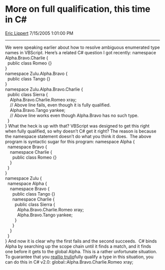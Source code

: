 # More on full qualification, this time in C\#

[Eric Lippert](https://social.msdn.microsoft.com/profile/Eric%20Lippert) 7/15/2005 1:01:00 PM

-----

We were speaking earlier about how to resolve ambiguous enumerated type names in VBScript. Here’s a related C\# question I got recently: namespace Alpha.Bravo.Charlie {  
  public class Romeo {}  
}  
namespace Zulu.Alpha.Bravo {  
  public class Tango {}  
}  
namespace Zulu.Alpha.Bravo.Charlie {  
  public class Sierra {  
    Alpha.Bravo.Charlie.Romeo xray;  
    // Above line fails, even though it is fully qualified.  
    Alpha.Bravo.Tango yankee;        
    // Above line works even though Alpha.Bravo has no such type.  
  }  
} What the heck is up with that? VBScript was designed to get this right when fully qualified, so why doesn’t C\# get it right? The reason is because the namespace statement doesn’t do what you think it does.  The above program is syntactic sugar for this program: namespace Alpha {  
  namespace Bravo {  
    namespace Charlie {  
      public class Romeo {}  
    }  
  }  
}  
namespace Zulu {  
  namespace Alpha {  
    namespace Bravo {  
      public class Tango {}  
      namespace Charlie {  
        public class Sierra {  
          Alpha.Bravo.Charlie.Romeo xray;   
          Alpha.Bravo.Tango yankee;  
        }  
      }  
    }  
  }  
} And now it is clear why the first fails and the second succeeds.  C\# binds Alpha by searching up the scope chain until it finds a match, and it finds one before it gets to the global Alpha. This is a rather unfortunate situation. To guarantee that you [reallio trulio](http://www.eecs.harvard.edu/~keith/poems/Custard.html)fully qualify a type in this situation, you can do this in C\# v2.0: global::Alpha.Bravo.Charlie.Romeo xray;

